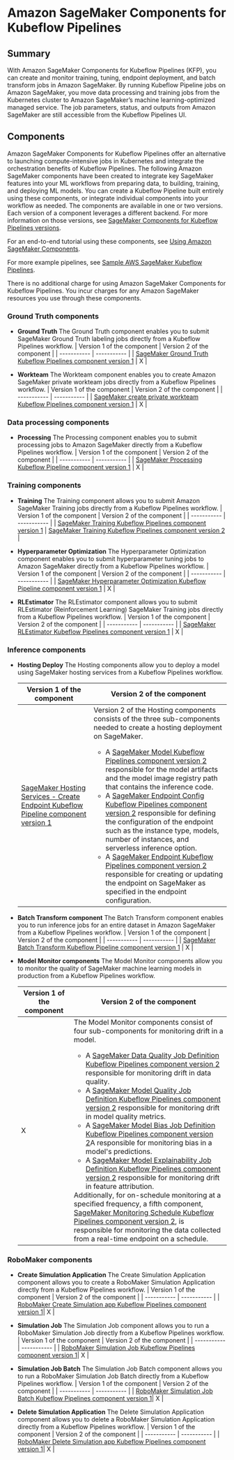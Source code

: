 # Amazon SageMaker Components for Kubeflow Pipelines

## Summary
With Amazon SageMaker Components for Kubeflow Pipelines (KFP), you can create and monitor training, tuning, endpoint deployment, and batch transform jobs in Amazon SageMaker. By running Kubeflow Pipeline jobs on Amazon SageMaker, you move data processing and training jobs from the Kubernetes cluster to Amazon SageMaker’s machine learning-optimized managed service. The job parameters, status, and outputs from Amazon SageMaker are still accessible from the Kubeflow Pipelines UI.

## Components
Amazon SageMaker Components for Kubeflow Pipelines offer an alternative to launching compute-intensive jobs in Kubernetes and integrate the orchestration benefits of Kubeflow Pipelines. The following Amazon SageMaker components have been created to integrate key SageMaker features into your ML workflows from preparing data, to building, training, and deploying ML models. You can create a Kubeflow Pipeline built entirely using these components, or integrate individual components into your workflow as needed. The components are available in one or two versions. Each version of a component leverages a different backend. For more information on those versions, see [SageMaker Components for Kubeflow Pipelines versions](https://docs.aws.amazon.com/sagemaker/latest/dg/kubernetes-sagemaker-components-for-kubeflow-pipelines.html#sagemaker-components-versions). 

For an end-to-end tutorial using these components, see [Using Amazon SageMaker Components](https://docs.aws.amazon.com/sagemaker/latest/dg/kubernetes-sagemaker-components-tutorials.html).

For more example pipelines, see [Sample AWS SageMaker Kubeflow Pipelines](https://github.com/kubeflow/pipelines/tree/master/samples/contrib/aws-samples).

There is no additional charge for using Amazon SageMaker Components for Kubeflow Pipelines. You incur charges for any Amazon SageMaker resources you use through these components.

### Ground Truth components
* **Ground Truth**
  The Ground Truth component enables you to submit SageMaker Ground Truth labeling jobs directly from a Kubeflow Pipelines workflow. 
  | Version 1 of the component    | Version 2 of the component |
  | ----------- | ----------- |
  | [SageMaker Ground Truth Kubeflow Pipelines component version 1](https://github.com/kubeflow/pipelines/tree/master/components/aws/sagemaker/ground_truth)    | X     |

* **Workteam**
  The Workteam component enables you to create Amazon SageMaker private workteam jobs directly from a Kubeflow Pipelines workflow. 
  | Version 1 of the component    | Version 2 of the component |
  | ----------- | ----------- |
  | [SageMaker create private workteam Kubeflow Pipelines component version 1](https://github.com/kubeflow/pipelines/tree/master/components/aws/sagemaker/workteam) | X     |

### Data processing components
* **Processing**
  The Processing component enables you to submit processing jobs to Amazon SageMaker directly from a Kubeflow Pipelines workflow. 
  | Version 1 of the component    | Version 2 of the component |
  | ----------- | ----------- |
  | [SageMaker Processing Kubeflow Pipeline component version 1](https://github.com/kubeflow/pipelines/tree/master/components/aws/sagemaker/process) | X     |

### Training components
* **Training**
  The Training component allows you to submit Amazon SageMaker Training jobs directly from a Kubeflow Pipelines workflow. 
  | Version 1 of the component    | Version 2 of the component |
  | ----------- | ----------- |
  | [SageMaker Training Kubeflow Pipelines component version 1](./train) | [SageMaker Training Kubeflow Pipelines component version 2](./TrainingJob)   |

* **Hyperparameter Optimization**
  The Hyperparameter Optimization component enables you to submit hyperparameter tuning jobs to Amazon SageMaker directly from a Kubeflow Pipelines workflow. 
  | Version 1 of the component    | Version 2 of the component |
  | ----------- | ----------- |
  | [SageMaker Hyperparameter Optimization Kubeflow Pipeline component version 1](https://github.com/kubeflow/pipelines/tree/master/components/aws/sagemaker/hyperparameter_tuning) | X     |

* **RLEstimator**
  The RLEstimator component allows you to submit RLEstimator (Reinforcement Learning) SageMaker Training jobs directly from a Kubeflow Pipelines workflow. 
  | Version 1 of the component    | Version 2 of the component |
  | ----------- | ----------- |
  | [SageMaker RLEstimator Kubeflow Pipelines component version 1](https://github.com/kubeflow/pipelines/tree/master/components/aws/sagemaker/rlestimator) | X     |

### Inference components
* **Hosting Deploy**
  The Hosting components allow you to deploy a model using SageMaker hosting services from a Kubeflow Pipelines workflow.
  <table>
    <thead>
      <tr>
        <th>Version 1 of the component</th>
        <th>Version 2 of the component</th>
      </tr>
    </thead>
    <tbody>
      <tr>
        <td><a href="https://github.com/kubeflow/pipelines/tree/master/components/aws/sagemaker/deploy">SageMaker Hosting Services - Create Endpoint Kubeflow Pipeline component version 1</a></td>
        <td>Version 2 of the Hosting components consists of the three sub-components needed to create a hosting deployment on SageMaker.
          <ul>
            <li>A <a href="./Model">SageMaker Model Kubeflow Pipelines component version 2</a> responsible for the model artifacts and the model image registry path that contains the inference code.</li>
            <li>A <a href="./EndpointConfig">SageMaker Endpoint Config Kubeflow Pipelines component version 2</a> responsible for defining the configuration of the endpoint such as the instance type, models, number of instances, and serverless inference option.</li>
            <li>A <a href="./Endpoint">SageMaker Endpoint Kubeflow Pipelines component version 2</a> responsible for creating or updating the endpoint on SageMaker as specified in the endpoint configuration.</li>
          </ul>
        </td>
      </tr>
    </tbody>
  </table>

* **Batch Transform component**
  The Batch Transform component enables you to run inference jobs for an entire dataset in Amazon SageMaker from a Kubeflow Pipelines workflow. 
  | Version 1 of the component    | Version 2 of the component |
  | ----------- | ----------- |
  | [SageMaker Batch Transform Kubeflow Pipeline component version 1](https://github.com/kubeflow/pipelines/tree/master/components/aws/sagemaker/batch_transform) | X     |  

* **Model Monitor components**
  The Model Monitor components allow you to monitor the quality of SageMaker machine learning models in production from a Kubeflow Pipelines workflow.
    <table>
    <thead>
      <tr>
        <th>Version 1 of the component</th>
        <th>Version 2 of the component</th>
      </tr>
    </thead>
    <tbody>
      <tr>
        <td>X</td>
        <td>The Model Monitor components consist of four sub-components for monitoring drift in a model.
          <ul>
            <li>A <a href="./DataQualityJobDefinition">SageMaker Data Quality Job Definition Kubeflow Pipelines component version 2</a> responsible for monitoring drift in data quality.</li>
            <li>A <a href="./ModelQualityJobDefinition">SageMaker Model Quality Job Definition Kubeflow Pipelines component version 2</a>  responsible for monitoring drift in model quality metrics.</li>
            <li>A <a href="./ModelBiasJobDefinition">SageMaker Model Bias Job Definition Kubeflow Pipelines component version 2</a>A responsible for monitoring bias in a model's predictions.</li>
            <li>A <a href="./ModelExplainabilityJobDefinition">SageMaker Model Explainability Job Definition Kubeflow Pipelines component version 2</a> responsible for monitoring drift in feature attribution.</li>
          </ul>Additionally, for on-schedule monitoring at a specified frequency, a fifth component, <a href="./MonitoringSchedule">SageMaker Monitoring Schedule Kubeflow Pipelines component version 2</a>, is responsible for monitoring the data collected from a real-time endpoint on a schedule.
        </td>
      </tr>
    </tbody>
  </table>

### RoboMaker components

* **Create Simulation Application**
  The Create Simulation Application component allows you to create a RoboMaker Simulation Application directly from a Kubeflow Pipelines workflow. 
  | Version 1 of the component    | Version 2 of the component |
  | ----------- | ----------- |
  | [RoboMaker Create Simulation app Kubeflow Pipelines component version 1](https://github.com/kubeflow/pipelines/tree/master/components/aws/sagemaker/create_simulation_app)|  X  |  

* **Simulation Job**
  The Simulation Job component allows you to run a RoboMaker Simulation Job directly from a Kubeflow Pipelines workflow.
  | Version 1 of the component    | Version 2 of the component |
  | ----------- | ----------- |
  | [RoboMaker Simulation Job Kubeflow Pipelines component version 1](https://github.com/kubeflow/pipelines/tree/master/components/aws/sagemaker/simulation_job)|  X  | 

* **Simulation Job Batch**
  The Simulation Job Batch component allows you to run a RoboMaker Simulation Job Batch directly from a Kubeflow Pipelines workflow.
  | Version 1 of the component    | Version 2 of the component |
  | ----------- | ----------- |
  | [RoboMaker Simulation Job Batch Kubeflow Pipelines component version 1](https://github.com/kubeflow/pipelines/tree/master/components/aws/sagemaker/simulation_job_batch)|  X  |

* **Delete Simulation Application**
  The Delete Simulation Application component allows you to delete a RoboMaker Simulation Application directly from a Kubeflow Pipelines workflow. 
  | Version 1 of the component    | Version 2 of the component |
  | ----------- | ----------- |
  | [RoboMaker Delete Simulation app Kubeflow Pipelines component version 1](https://github.com/kubeflow/pipelines/tree/master/components/aws/sagemaker/delete_simulation_app)|  X  |

